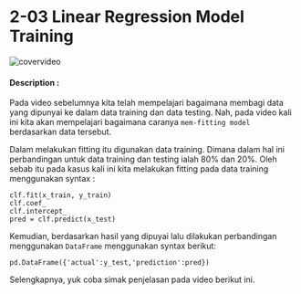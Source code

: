 # 2-03 Linear Regression Model Training

![covervideo](http://bit.ly/makeaicovervideo)

#### **Description :**

Pada video sebelumnya kita telah mempelajari bagaimana membagi data yang dipunyai ke dalam data training dan data testing. Nah, pada video kali ini kita akan mempelajari bagaimana caranya `mem-fitting model` berdasarkan data tersebut. 

Dalam melakukan fitting itu digunakan data training. Dimana dalam hal ini perbandingan untuk data training dan testing ialah 80% dan 20%. Oleh sebab itu pada kasus kali ini kita melakukan fitting pada data training menggunakan syntax :

```
clf.fit(x_train, y_train)
clf.coef_
clf.intercept_
pred = clf.predict(x_test)
```
Kemudian, berdasarkan hasil yang dipuyai lalu dilakukan perbandingan menggunakan `DataFrame` menggunakan syntax berikut:

```
pd.DataFrame({'actual':y_test,'prediction':pred})
```

Selengkapnya, yuk coba simak penjelasan pada video berikut ini.
